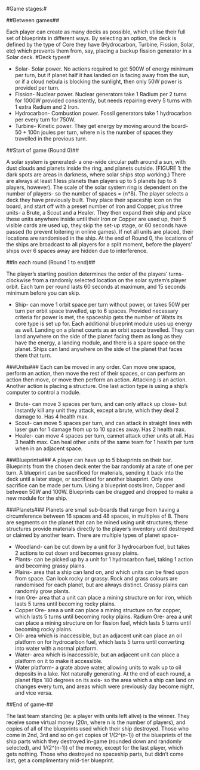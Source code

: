 #Game stages:#

##Between games##

Each player can create as many decks as possible, which utilise their full set of blueprints in different ways. By selecting an option, the deck is defined by the type of Core they have (Hydrocarbon, Turbine, Fission, Solar, etc) which prevents them from, say, placing a backup fission generator in a Solar deck.
#Deck types#
* Solar- Solar power. No actions required to get 500W of energy minimum per turn, but if planet half it has landed on is facing away from the sun, or if a cloud nebula is blocking the sunlight, then only 50W power is provided per turn.
* Fission- Nuclear power. Nuclear generators take 1 Radium per 2 turns for 1000W provided consistently, but needs repairing every 5 turns with 1 extra Radium and 2 Iron.
* Hydrocarbon- Combustion power. Fossil generators take 1 hydrocarbon per every turn for 750W.
* Turbine- Kinetic power. They get energy by moving around the board- 50 + 100n joules per turn, where n is the number of spaces they travelled in the previous turn.

##Start of game (Round 0)##

A solar system is generated- a one-wide circular path around a sun, with dust clouds and planets inside the ring, and planets outside. (FIGURE 1: the dark spots are areas in darkness, where solar ships stop working.) There are always at least 1 less planets than players up to 5 planets (up to 8 players, however). The scale of the solar system ring is dependent on the number of players- so the number of spaces = (n*8). The player selects a deck they have previously built. They place their spaceship icon on the board, and start off with a preset number of Iron and Copper, plus three units- a Brute, a Scout and a Healer. They then expand their ship and place these units anywhere inside until their Iron or Copper are used up, their 5 visible cards are used up, they skip the set-up stage, or 60 seconds have passed (to prevent loitering in online games). If not all units are placed, their locations are randomised in the ship. At the end of Round 0, the locations of the ships are broadcast to all players for a split moment, before the players’ ships over 6 spaces away are hidden due to interference.

##In each round (Round 1 to end)##

 The player’s starting position determines the order of the players’ turns- clockwise from a randomly selected location on the solar system’s player orbit. Each turn per round lasts 60 seconds at maximum, and 15 seconds minimum before you can skip.
* Ship- can move 1 orbit space per turn without power, or takes 50W per turn per orbit space travelled, up to 6 spaces. Provided necessary criteria for power is met, the spaceship gets the number of Watts its core type is set up for. Each additional blueprint module uses up energy as well. Landing on a planet counts as an orbit space travelled. They can land anywhere on the side of the planet facing them as long as they have the energy, a landing module, and there is a spare space on the planet. Ships can land anywhere on the side of the planet that faces them that turn.

###Units###
Each can be moved in any order. Can move one space, perform an action, then move the rest of their spaces, or can perform an action then move, or move then perform an action. Attacking is an action. Another action is placing a structure. One last action type is using a ship’s computer to control a module.
* Brute- can move 3 spaces per turn, and can only attack up close- but instantly kill any unit they attack, except a brute, which they deal 2 damage to. Has 4 health max.
* Scout- can move 5 spaces per turn, and can attack in straight lines with laser gun for 1 damage from up to 10 spaces away. Has 2 health max.
* Healer- can move 4 spaces per turn, cannot attack other units at all. Has 3 health max. Can heal other units of the same team for 1 health per turn when in an adjacent space.

###Blueprints###
A player can have up to 5 blueprints on their bar. Blueprints from the chosen deck enter the bar randomly at a rate of one per turn. A blueprint can be sacrificed for materials, sending it back into the deck until a later stage, or sacrificed for another blueprint. Only one sacrifice can be made per turn. Using a blueprint costs Iron, Copper and between 50W and 100W. Blueprints can be dragged and dropped to make a new module for the ship.

###Planets###
Planets are small sub-boards that range from having a circumference between 16 spaces and 48 spaces, in multiples of 8. There are segments on the planet that can be mined using unit structures; these structures provide materials directly to the player’s inventory until destroyed or claimed by another team. There are multiple types of planet space-
* Woodland- can be cut down by a unit for 3 hydrocarbon fuel, but takes 2 actions to cut down and becomes grassy plains.
* Plants- can be picked up by a unit for 1 hydrocarbon fuel, taking 1 action and becoming grassy plains.
* Plains- area that a ship can land on, and which units can be fired upon from space. Can look rocky or grassy. Rock and grass colours are randomised for each planet, but are always distinct. Grassy plains can randomly grow plants.
* Iron Ore- area that a unit can place a mining structure on for iron, which lasts 5 turns until becoming rocky plains.
* Copper Ore- area a unit can place a mining structure on for copper, which lasts 5 turns until becoming rocky plains.
 Radium Ore- area a unit can place a mining structure on for fission fuel, which lasts 5 turns until becoming rocky plains.
* Oil- area which is inaccessible, but an adjacent unit can place an oil platform on for hydrocarbon fuel, which lasts 5 turns until converting into water with a normal platform.
* Water- area which is inaccessible, but an adjacent unit can place a platform on it to make it accessible.
* Water platform- a grate above water, allowing units to walk up to oil deposits in a lake. Not naturally generating.
 At the end of each round, a planet flips 180 degrees on its axis- so the area which a ship can land on changes every turn, and areas which were previously day become night, and vice versa.

##End of game-##

  The last team standing (ie: a player with units left alive) is the winner. They receive some virtual money (20n, where n is the number of players), and copies of all of the blueprints used which their ship destroyed. Those who come in 2nd, 3rd and so on get copies of 1/(2^(n-1)) of the blueprints of the ship parts which they destroyed in-game (rounded down and randomly selected), and 1/(2^(n-1)) of the money, except for the last player, which gets nothing. Those who destroyed no spaceship parts, but didn’t come last, get a complimentary mid-tier blueprint.
